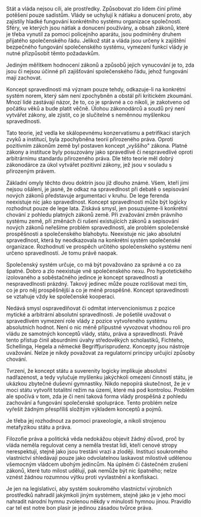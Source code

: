 Stát a vláda nejsou cíli, ale prostředky. Způsobovat zlo lidem činí přímé potěšení pouze sadistům. Vlády se uchylují k nátlaku a donucení proto, aby zajistily hladké fungování konkrétního systému organizace společnosti. Sféry, ve kterých jsou nátlak a donucení používány, a obsah zákonů, které je třeba vynutil za pomoci policejního aparátu, jsou podmíněny druhem přijatého společenského řádu. Jelikož stát a vláda jsou určeny k zajištění bezpečného fungování společenského systému, vymezení funkcí vlády je nutné přizpůsobit těmto požadavkům.

Jediným měřítkem hodnocení zákonů a způsobů jejich vynucování je to, zda jsou či nejsou účinné při zajišťování společenského řádu, jehož fungování mají zachovat.

Koncept spravedlnosti má význam pouze tehdy, odkazuje-li na konkrétní systém norem, který sám není zpochybněn a obstál při kritickém zkoumání. Mnozí lidé zastávají názor, že to, co je správné a co nikoli, je zakotveno od počátku věků a bude platit věčně. Úlohou zákonodárců a soudů prý není vytvářet zákony, ale zjistit, co je slučitelné s neměnnou myšlenkou spravedlnosti.

Tato teorie, jež vedla ke skálopevnému konzervatismu a petrifikaci starých zvyků a institucí, byla zpochybněna teorií přirozeného práva. Oproti pozitivním zákonům země byl postaven koncept „vyššího" zákona. Platné zákony a instituce byly posuzovány jako spravedlivé či nespravedlivé oproti arbitrárnímu standardu přirozeného práva. Dle této teorie měl dobrý zákonodárce za úkol vytvářet pozitivní zákony, jež jsou v souladu s přirozeným právem.

Základní omyly těchto dvou doktrín jsou již dlouho známé. Všem, kteří jimi nejsou ošáleni, je jasné, že odkaz na spravedlnost při debatě o sepisování nových zákonů představuje argumentaci v kruhu. De lege ferenda neexistuje nic jako spravedlnost. Koncept spravedlnosti může být logicky rozhodnut pouze de lege lata. Získává smysl, jen posuzujeme-li konkrétní chování z pohledu platných zákonů země. Při zvažování změn právního systému země, při změnách či rušení existujících zákonů a sepisování nových zákonů neřešíme problém spravedlnosti, ale problém společenské prospěšnosti a společenského blahobytu. Neexistuje nic jako absolutní spravedlnost, která by neodkazovala na konkrétní systém společenské organizace. Rozhodnutí ve prospěch určitého společenského systému není určeno spravedlností. Je tomu právě naopak.

Společenský systém určuje, co má být považováno za správné a co za špatné. Dobro a zlo neexistuje vně společenského nexu. Pro hypotetického izolovaného a soběstačného jedince je koncept spravedlnosti a nespravedlnosti prázdný. Takový jedinec může pouze rozlišovat mezi tím, co je pro něj prospěšnější a co je méně prospěšné. Koncept spravedlnosti se vztahuje vždy ke společenské kooperaci.

Nedává smysl ospravedlňovat či odmítat intervencionismus z pozice mytické a arbitrární absolutní spravedlnosti. Je pošetilé uvažovat o spravedlivém vymezení role vlády z pozice vytvořeného systému absolutních hodnot. Není o nic méně přípustné vyvozovat vhodnou roli pro vládu ze samotných konceptů vlády, státu, práva a spravedlnosti. Právě tento přístup činil absurdními úvahy středověkých scholastiků, Fichteho, Schellinga, Hegela a německé Begriffjurisprudenz. Koncepty jsou nástroje uvažování. Nelze je nikdy považovat za regulatorní principy určující způsoby chování.

Tvrzení, že koncept státu a suverenity logicky implikuje absolutní nadřazenost, a tedy vylučuje myšlenku jakýchkoli omezení činností státu, je ukázkou zbytečné duševní gymnastiky. Nikdo nepopírá skutečnost, že je v moci státu vytvořit totalitní režim na území, které má pod kontrolou. Problém ale spočívá v tom, zda je či není taková forma vlády prospěšná z pohledu zachování a fungování společenské spolupráce. Tento problém nelze vyřešit žádným přespříliš složitým výkladem konceptů a pojmů.

Je třeba jej rozhodnout za pomoci praxeologie, a nikoli strojenou metafyzikou státu a práva.

Filozofie práva a politická věda nedokážou objevit žádný důvod, proč by vláda neměla regulovat ceny a neměla trestat lidi, kteří cenové stropy nerespektují, stejně jako jsou trestáni vrazi a zloději. Instituci soukromého vlastnictví shledávají pouze jako odvolatelnou laskavost milostivě udělenou všemocným vládcem ubohým jedincům. Na úplném či částečném zrušení zákonů, které tuto milost udělují, pak nemůže být nic špatného; nelze vznést žádnou rozumnou výtku proti vyvlastnění a konfiskaci.

Je jen na legislativci, aby systém soukromého vlastnictví výrobních prostředků nahradil jakýmkoli jiným systémem, stejně jako je v jeho moci nahradit národní hymnu zvolenou někdy v minulosti hymnou jinou. Pravidlo car tel est notre bon plasir je jedinou zásadou tvůrce práva.